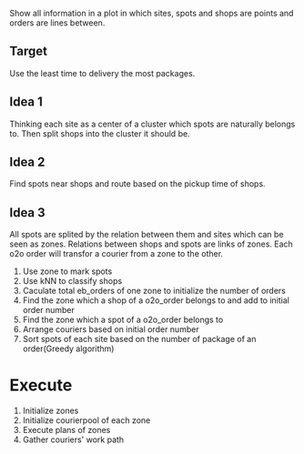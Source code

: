   Show all information in a plot in which sites, spots and shops are points and orders are lines between.

## Target
  Use the least time to delivery the most packages.

## Idea 1
  Thinking each site as a center of a cluster which spots are naturally belongs to. Then split shops into the cluster it should be.

## Idea 2
  Find spots near shops and route based on the pickup time of shops.

## Idea 3
  All spots are splited by the relation between them and sites which can be seen as zones. Relations between shops and spots are links of zones. Each o2o order will transfor a courier from a zone to the other.
  
  1. Use zone to mark spots
  2. Use kNN to classify shops
  3. Caculate total eb_orders of one zone to initialize the number of orders
  4. Find the zone which a shop of a o2o_order belongs to and add to initial order number
  5. Find the zone which a spot of a o2o_order belongs to
  6. Arrange couriers based on initial order number
  7. Sort spots of each site based on the number of package of an order(Greedy algorithm)

# Execute
  1. Initialize zones
  2. Initialize courierpool of each zone
  3. Execute plans of zones
  4. Gather couriers' work path
